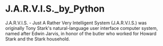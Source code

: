# J.A.R.V.I.S._by_Python
J.A.R.V.I.S. - Just A Rather Very Intelligent System (J.A.R.V.I.S.) was originally Tony Stark's natural-language user interface computer system, named after Edwin Jarvis, in honor of the butler who worked for Howard Stark and the Stark household.
